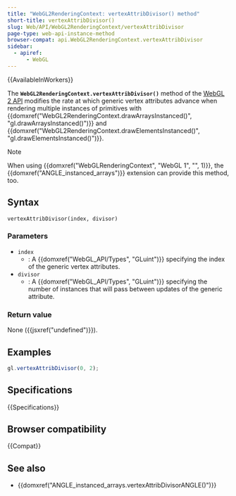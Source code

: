 ```yaml
---
title: "WebGL2RenderingContext: vertexAttribDivisor() method"
short-title: vertexAttribDivisor()
slug: Web/API/WebGL2RenderingContext/vertexAttribDivisor
page-type: web-api-instance-method
browser-compat: api.WebGL2RenderingContext.vertexAttribDivisor
sidebar:
  - apiref:
      - WebGL
---
```


{{AvailableInWorkers}}

The **`WebGL2RenderingContext.vertexAttribDivisor()`** method
of the [WebGL 2 API](/en-US/docs/Web/API/WebGL_API) modifies the rate at
which generic vertex attributes advance when rendering multiple instances of primitives
with {{domxref("WebGL2RenderingContext.drawArraysInstanced()", "gl.drawArraysInstanced()")}} and {{domxref("WebGL2RenderingContext.drawElementsInstanced()", "gl.drawElementsInstanced()")}}.

> [!NOTE]
> When using {{domxref("WebGLRenderingContext", "WebGL 1", "", 1)}}, the {{domxref("ANGLE_instanced_arrays")}} extension can provide this method,
> too.

## Syntax

```js-nolint
vertexAttribDivisor(index, divisor)
```

### Parameters

- `index`
  - : A {{domxref("WebGL_API/Types", "GLuint")}} specifying the index of the generic vertex attributes.
- `divisor`
  - : A {{domxref("WebGL_API/Types", "GLuint")}} specifying the number of instances that will pass between
    updates of the generic attribute.

### Return value

None ({{jsxref("undefined")}}).

## Examples

```js
gl.vertexAttribDivisor(0, 2);
```

## Specifications

{{Specifications}}

## Browser compatibility

{{Compat}}

## See also

- {{domxref("ANGLE_instanced_arrays.vertexAttribDivisorANGLE()")}}
